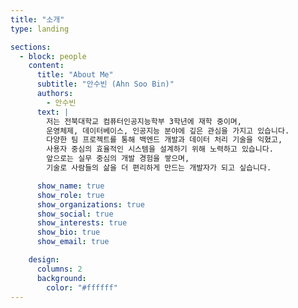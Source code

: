 ```yaml
---
title: "소개"
type: landing

sections:
  - block: people
    content:
      title: "About Me"
      subtitle: "안수빈 (Ahn Soo Bin)"
      authors:
        - 안수빈
      text: |
        저는 전북대학교 컴퓨터인공지능학부 3학년에 재학 중이며,  
        운영체제, 데이터베이스, 인공지능 분야에 깊은 관심을 가지고 있습니다.  
        다양한 팀 프로젝트를 통해 백엔드 개발과 데이터 처리 기술을 익혔고,  
        사용자 중심의 효율적인 시스템을 설계하기 위해 노력하고 있습니다.  
        앞으로는 실무 중심의 개발 경험을 쌓으며,  
        기술로 사람들의 삶을 더 편리하게 만드는 개발자가 되고 싶습니다.

      show_name: true
      show_role: true
      show_organizations: true
      show_social: true
      show_interests: true
      show_bio: true
      show_email: true

    design:
      columns: 2
      background:
        color: "#ffffff"
---
```

